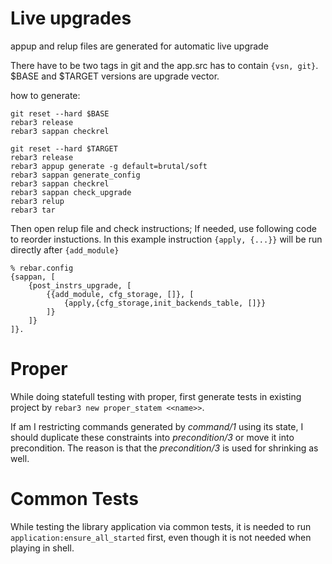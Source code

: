 Live upgrades
=============

appup and relup files are generated for automatic live upgrade

There have to be two tags in git and the app.src has to contain ```{vsn, git}```.
$BASE and $TARGET versions are upgrade vector.

how to generate:

``` shell
git reset --hard $BASE
rebar3 release
rebar3 sappan checkrel

git reset --hard $TARGET
rebar3 release
rebar3 appup generate -g default=brutal/soft
rebar3 sappan generate_config
rebar3 sappan checkrel
rebar3 sappan check_upgrade
rebar3 relup
rebar3 tar   
```

Then open relup file and check instructions; If needed, use following code to reorder instuctions.
In this example instruction ```{apply, {...}}``` will be run directly after ```{add_module}```

```
% rebar.config
{sappan, [
    {post_instrs_upgrade, [
        {{add_module, cfg_storage, []}, [
            {apply,{cfg_storage,init_backends_table, []}}
        ]}
    ]}
]}.

```

Proper
=======

While doing statefull testing with proper, first generate tests in existing project by
```rebar3 new proper_statem <<name>>```.

If am I restricting commands generated by _command/1_ using its state, I should duplicate these
constraints into _precondition/3_ or move it into precondition. The reason is that
the _precondition/3_ is used for shrinking as well.

Common Tests
============

While testing the library application via common tests, it is needed to run
`application:ensure_all_started` first, even though it is not needed when playing in shell.
